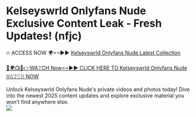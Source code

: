 # Kelseyswrld Onlyfans Nude Exclusive Content Leak - Fresh Updates! (nfjc)

🔥 ACCESS NOW 🌍==►► <a href="https://tinyurl.com/2mz8nhtm" rel="nofollow">Kelseyswrld Onlyfans Nude Latest Collection</a>
<br><br>
[🔴🌍📺📱👉WA𝚃CH Now==►► CLICK HERE TO Kelseyswrld Onlyfans Nude 𝚆𝙰𝚃𝙲𝙷 NOW](https://tinyurl.com/2mz8nhtm)
<br><br>
Unlock Kelseyswrld Onlyfans Nude's private videos and photos today! Dive into the newest 2025 content updates and explore exclusive material you won’t find anywhere else.
<br>
<a href="https://tinyurl.com/2mz8nhtm" rel="nofollow" data-target="animated-image.originalLink"><img src="https://camo.githubusercontent.com/8a4f000d20f83aca3bf7ec5f350d767afa0574a8a352519fd8cfa583a6f93a33/68747470733a2f2f692e696d6775722e636f6d2f644a486b345a712e676966" data-canonical-src="https://i.imgur.com/dJHk4Zq.gif" style="max-width: 100%; display: inline-block;" data-target="animated-image.originalImage"></a>
<br>

